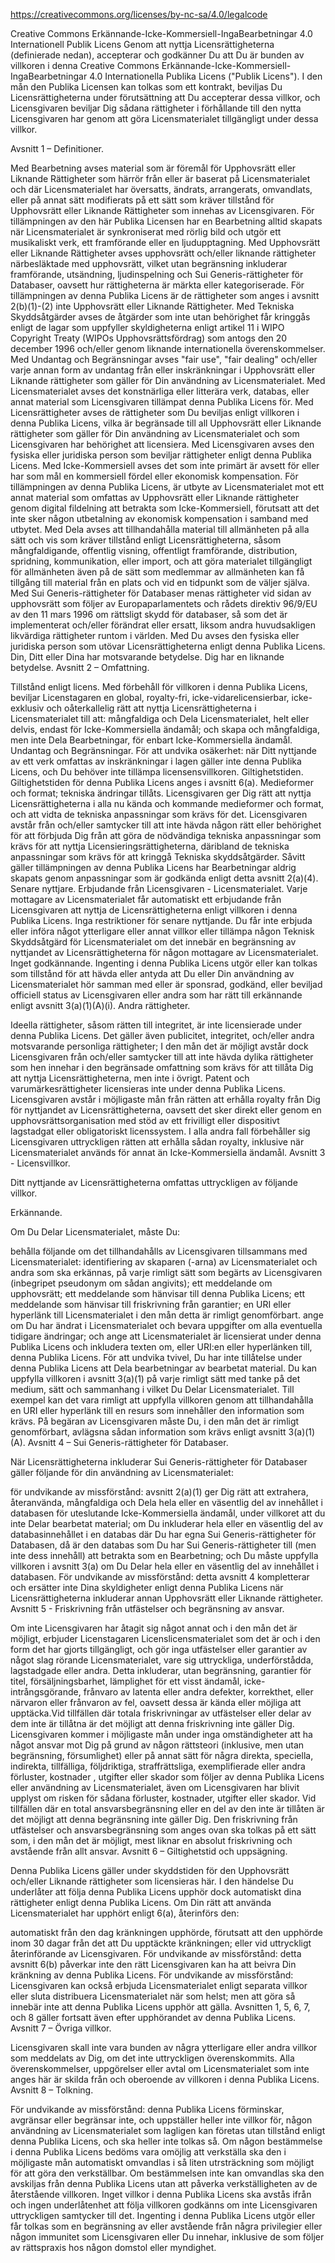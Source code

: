 https://creativecommons.org/licenses/by-nc-sa/4.0/legalcode

Creative Commons Erkännande-Icke-Kommersiell-IngaBearbetningar 4.0 Internationell Publik Licens
Genom att nyttja Licensrättigheterna (definierade nedan), accepterar och godkänner Du att Du är bunden av villkoren i denna Creative Commons Erkännande-Icke-Kommersiell-IngaBearbetningar 4.0 Internationella Publika Licens ("Publik Licens"). I den mån den Publika Licensen kan tolkas som ett kontrakt, beviljas Du Licensrättigheterna under förutsättning att Du accepterar dessa villkor, och Licensgivaren beviljar Dig sådana rättigheter i förhållande till den nytta Licensgivaren har genom att göra Licensmaterialet tillgängligt under dessa villkor.

Avsnitt 1 – Definitioner.

Med Bearbetning avses material som är föremål för Upphovsrätt eller Liknande Rättigheter som härrör från eller är baserat på Licensmaterialet och där Licensmaterialet har översatts, ändrats, arrangerats, omvandlats, eller på annat sätt modifierats på ett sätt som kräver tillstånd för Upphovsrätt eller Liknande Rättigheter som innehas av Licensgivaren. För tillämpningen av den här Publika Licensen har en Bearbetning alltid skapats när Licensmaterialet är synkroniserat med rörlig bild och utgör ett musikaliskt verk, ett framförande eller en ljudupptagning.
Med Upphovsrätt eller Liknande Rättigheter avses upphovsrätt och/eller liknande rättigheter närbesläktade med upphovsrätt, vilket utan begränsning inkluderar framförande, utsändning, ljudinspelning och Sui Generis-rättigheter för Databaser, oavsett hur rättigheterna är märkta eller kategoriserade. För tillämpningen av denna Publika Licens är de rättigheter som anges i avsnitt 2(b)(1)-(2) inte Upphovsrätt eller Liknande Rättigheter.
Med Tekniska Skyddsåtgärder avses de åtgärder som inte utan behörighet får kringgås enligt de lagar som uppfyller skyldigheterna enligt artikel 11 i WIPO Copyright Treaty (WIPOs Upphovsrättsfördrag) som antogs den 20 december 1996 och/eller genom liknande internationella överenskommelser.
Med Undantag och Begränsningar avses "fair use", "fair dealing" och/eller varje annan form av undantag från eller inskränkningar i Upphovsrätt eller Liknande rättigheter som gäller för Din användning av Licensmaterialet.
Med Licensmaterialet avses det konstnärliga eller litterära verk, databas, eller annat material som Licensgivaren tillämpat denna Publika Licens för.
Med Licensrättigheter avses de rättigheter som Du beviljas enligt villkoren i denna Publika Licens, vilka är begränsade till all Upphovsrätt eller Liknande rättigheter som gäller för Din användning av Licensmaterialet och som Licensgivaren har behörighet att licensiera.
Med Licensgivaren avses den fysiska eller juridiska person som beviljar rättigheter enligt denna Publika Licens.
Med Icke-Kommersiell avses det som inte primärt är avsett för eller har som mål en kommersiell fördel eller ekonomisk kompensation. För tillämpningen av denna Publika Licens, är utbyte av Licensmaterialet mot ett annat material som omfattas av Upphovsrätt eller Liknande rättigheter genom digital fildelning att betrakta som Icke-Kommersiell, förutsatt att det inte sker någon utbetalning av ekonomisk kompensation i samband med utbytet.
Med Dela avses att tillhandahålla material till allmänheten på alla sätt och vis som kräver tillstånd enligt Licensrättigheterna, såsom mångfaldigande, offentlig visning, offentligt framförande, distribution, spridning, kommunikation, eller import, och att göra materialet tillgängligt för allmänheten även på de sätt som medlemmar av allmänheten kan få tillgång till material från en plats och vid en tidpunkt som de väljer själva.
Med Sui Generis-rättigheter för Databaser menas rättigheter vid sidan av upphovsrätt som följer av Europaparlamentets och rådets direktiv 96/9/EU av den 11 mars 1996 om rättsligt skydd för databaser, så som det är implementerat och/eller förändrat eller ersatt, liksom andra huvudsakligen likvärdiga rättigheter runtom i världen.
Med Du avses den fysiska eller juridiska person som utövar Licensrättigheterna enligt denna Publika Licens. Din, Ditt eller Dina har motsvarande betydelse. Dig har en liknande betydelse.
Avsnitt 2 – Omfattning.

Tillstånd enligt licens.
Med förbehåll för villkoren i denna Publika Licens, beviljar Licenstagaren en global, royalty-fri, icke-vidarelicensierbar, icke-exklusiv och oåterkallelig rätt att nyttja Licensrättigheterna i Licensmaterialet till att:
mångfaldiga och Dela Licensmaterialet, helt eller delvis, endast för Icke-Kommersiella ändamål; och
skapa och mångfaldiga, men inte Dela Bearbetningar, för enbart Icke-Kommersiella ändamål.
Undantag och Begränsningar. För att undvika osäkerhet: när Ditt nyttjande av ett verk omfattas av inskränkningar i lagen gäller inte denna Publika Licens, och Du behöver inte tillämpa licensensvillkoren.
Giltighetstiden. Giltighetstiden för denna Publika Licens anges i avsnitt 6(a).
Medieformer och format; tekniska ändringar tillåts. Licensgivaren ger Dig rätt att nyttja Licensrättigheterna i alla nu kända och kommande medieformer och format, och att vidta de tekniska anpassningar som krävs för det. Licensgivaren avstår från och/eller samtycker till att inte hävda någon rätt eller behörighet för att förbjuda Dig från att göra de nödvändiga tekniska anpassningar som krävs för att nyttja Licensieringsrättigheterna, däribland de tekniska anpassningar som krävs för att kringgå Tekniska skyddsåtgärder. Såvitt gäller tillämpningen av denna Publika Licens har Bearbetningar aldrig skapats genom anpassningar som är godkända enligt detta avsnitt 2(a)(4).
Senare nyttjare.
Erbjudande från Licensgivaren - Licensmaterialet. Varje mottagare av Licensmaterialet får automatiskt ett erbjudande från Licensgivaren att nyttja de Licensrättigheterna enligt villkoren i denna Publika Licens.
Inga restriktioner för senare nyttjande. Du får inte erbjuda eller införa något ytterligare eller annat villkor eller tillämpa någon Teknisk Skyddsåtgärd för Licensmaterialet om det innebär en begränsning av nyttjandet av Licensrättigheterna för någon mottagare av Licensmaterialet.
Inget godkännande. Ingenting i denna Publika Licens utgör eller kan tolkas som tillstånd för att hävda eller antyda att Du eller Din användning av Licensmaterialet hör samman med eller är sponsrad, godkänd, eller beviljad officiell status av Licensgivaren eller andra som har rätt till erkännande enligt avsnitt 3(a)(1)(A)(i).
Andra rättigheter.

Ideella rättigheter, såsom rätten till integritet, är inte licensierade under denna Publika Licens. Det gäller även publicitet, integritet, och/eller andra motsvarande personliga rättigheter; I den mån det är möjligt avstår dock Licensgivaren från och/eller samtycker till att inte hävda dylika rättigheter som hen innehar i den begränsade omfattning som krävs för att tillåta Dig att nyttja Licensrättigheterna, men inte i övrigt.
Patent och varumärkesrättigheter licensieras inte under denna Publika Licens.
Licensgivaren avstår i möjligaste mån från rätten att erhålla royalty från Dig för nyttjandet av Licensrättigheterna, oavsett det sker direkt eller genom en upphovsrättsorganisation med stöd av ett frivilligt eller dispositivt lagstadgat eller obligatoriskt licenssystem. I alla andra fall förbehåller sig Licensgivaren uttryckligen rätten att erhålla sådan royalty, inklusive när Licensmaterialet används för annat än Icke-Kommersiella ändamål.
Avsnitt 3 - Licensvillkor.

Ditt nyttjande av Licensrättigheterna omfattas uttryckligen av följande villkor.

Erkännande.

Om Du Delar Licensmaterialet, måste Du:

behålla följande om det tillhandahålls av Licensgivaren tillsammans med Licensmaterialet:
identifiering av skaparen (-arna) av Licensmaterialet och andra som ska erkännas, på varje rimligt sätt som begärts av Licensgivaren (inbegripet pseudonym om sådan angivits);
ett meddelande om upphovsrätt;
ett meddelande som hänvisar till denna Publika Licens;
ett meddelande som hänvisar till friskrivning från garantier;
en URI eller hyperlänk till Licensmaterialet i den mån detta är rimligt genomförbart.
ange om Du har ändrat i Licensmaterialet och bevara uppgifter om alla eventuella tidigare ändringar; och
ange att Licensmaterialet är licensierat under denna Publika Licens och inkludera texten om, eller URI:en eller hyperlänken till, denna Publika Licens.
För att undvika tvivel, Du har inte tillåtelse under denna Publika Licens att Dela bearbetningar av bearbetat material.
Du kan uppfylla villkoren i avsnitt 3(a)(1) på varje rimligt sätt med tanke på det medium, sätt och sammanhang i vilket Du Delar Licensmaterialet. Till exempel kan det vara rimligt att uppfylla villkoren genom att tillhandahålla en URI eller hyperlänk till en resurs som innehåller den information som krävs.
På begäran av Licensgivaren måste Du, i den mån det är rimligt genomförbart, avlägsna sådan information som krävs enligt avsnitt 3(a)(1)(A).
Avsnitt 4 – Sui Generis-rättigheter för Databaser.

När Licensrättigheterna inkluderar Sui Generis-rättigheter för Databaser gäller följande för din användning av Licensmaterialet:

för undvikande av missförstånd: avsnitt 2(a)(1) ger Dig rätt att extrahera, återanvända, mångfaldiga och Dela hela eller en väsentlig del av innehållet i databasen för uteslutande Icke-Kommersiella ändamål, under villkoret att du inte Delar bearbetat material;
om Du inkluderar hela eller en väsentlig del av databasinnehållet i en databas där Du har egna Sui Generis-rättigheter för Databasen, då är den databas som Du har Sui Generis-rättigheter till (men inte dess innehåll) att betrakta som en Bearbetning; och
Du måste uppfylla villkoren i avsnitt 3(a) om Du Delar hela eller en väsentlig del av innehållet i databasen.
För undvikande av missförstånd: detta avsnitt 4 kompletterar och ersätter inte Dina skyldigheter enligt denna Publika Licens när Licensrättigheterna inkluderar annan Upphovsrätt eller Liknande rättigheter.
Avsnitt 5 - Friskrivning från utfästelser och begränsning av ansvar.

Om inte Licensgivaren har åtagit sig något annat och i den mån det är möjligt, erbjuder Licenstagaren Licenslicensmaterialet som det är och i den form det har gjorts tillgängligt, och gör inga utfästelser eller garantier av något slag rörande Licensmaterialet, vare sig uttryckliga, underförstådda, lagstadgade eller andra. Detta inkluderar, utan begränsning, garantier för titel, försäljningsbarhet, lämplighet för ett visst ändamål, icke-intrångsgörande, frånvaro av latenta eller andra defekter, korrekthet, eller närvaron eller frånvaron av fel, oavsett dessa är kända eller möjliga att upptäcka.Vid tillfällen där totala friskrivningar av utfästelser eller delar av dem inte är tillåtna är det möjligt att denna friskrivning inte gäller Dig.
Licensgivaren kommer i möjligaste mån under inga omständigheter att ha något ansvar mot Dig på grund av någon rättsteori (inklusive, men utan begränsning, försumlighet) eller på annat sätt för några direkta, speciella, indirekta, tillfälliga, följdriktiga, straffrättsliga, exemplifierade eller andra förluster, kostnader , utgifter eller skador som följer av denna Publika Licens eller användning av Licensmaterialet, även om Licensgivaren har blivit upplyst om risken för sådana förluster, kostnader, utgifter eller skador. Vid tillfällen där en total ansvarsbegränsning eller en del av den inte är tillåten är det möjligt att denna begränsning inte gäller Dig.
Den friskrivning från utfästelser och ansvarsbegränsning som anges ovan ska tolkas på ett sätt som, i den mån det är möjligt, mest liknar en absolut friskrivning och avstående från allt ansvar.
Avsnitt 6 – Giltighetstid och uppsägning.

Denna Publika Licens gäller under skyddstiden för den Upphovsrätt och/eller Liknande rättigheter som licensieras här. I den händelse Du underlåter att följa denna Publika Licens upphör dock automatiskt dina rättigheter enligt denna Publika Licens.
Om Din rätt att använda Licensmaterialet har upphört enligt 6(a), återinförs den:

automatiskt från den dag kränkningen upphörde, förutsatt att den upphörde inom 30 dagar från det att Du upptäckte kränkningen; eller
vid uttryckligt återinförande av Licensgivaren.
För undvikande av missförstånd: detta avsnitt 6(b) påverkar inte den rätt Licensgivaren kan ha att beivra Din kränkning av denna Publika Licens.
För undvikande av missförstånd: Licensgivaren kan också erbjuda Licensmaterialet enligt separata villkor eller sluta distribuera Licensmaterialet när som helst; men att göra så innebär inte att denna Publika Licens upphör att gälla.
Avsnitten 1, 5, 6, 7, och 8 gäller fortsatt även efter upphörandet av denna Publika Licens.
Avsnitt 7 – Övriga villkor.

Licensgivaren skall inte vara bunden av några ytterligare eller andra villkor som meddelats av Dig, om det inte uttryckligen överenskommits.
Alla överenskommelser, uppgörelser eller avtal om Licensmaterialet som inte anges här är skilda från och oberoende av villkoren i denna Publika Licens.
Avsnitt 8 – Tolkning.

För undvikande av missförstånd: denna Publika Licens förminskar, avgränsar eller begränsar inte, och uppställer heller inte villkor för, någon användning av Licensmaterialet som lagligen kan företas utan tillstånd enligt denna Publika Licens, och ska heller inte tolkas så.
Om någon bestämmelse i denna Publika Licens bedöms vara omöjlig att verkställa ska den i möjligaste mån automatiskt omvandlas i så liten utrsträckning som möjligt för att göra den verkställbar. Om bestämmelsen inte kan omvandlas ska den avskiljas från denna Publika Licens utan att påverka verkställigheten av de återstående villkoren.
Inget villkor i denna Publika Licens ska avstås ifrån och ingen underlåtenhet att följa villkoren godkänns om inte Licensgivaren uttryckligen samtycker till det.
Ingenting i denna Publika Licens utgör eller får tolkas som en begränsning av eller avstående från några privilegier eller någon immunitet som Licensgivaren eller Du innehar, inklusive de som följer av rättspraxis hos någon domstol eller myndighet.
